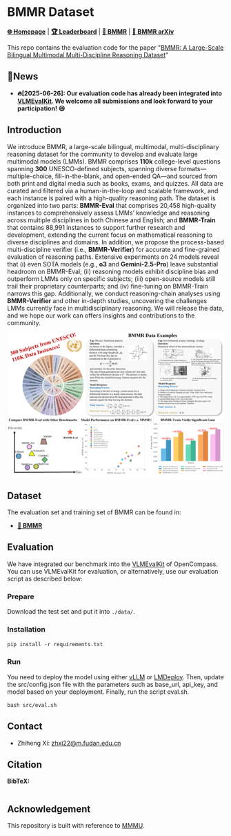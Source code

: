 # BMMR Dataset

[**🌐 Homepage**](https://bmmr.pages.dev/) | [**🏆 Leaderboard**](https://huggingface.co/spaces/guanyu615/BMMR_leaderboard) | [**🤗 BMMR**](https://huggingface.co/datasets/MMMU/MMMU/) | [**📖 BMMR arXiv**](https://arxiv.org/pdf/xxxxx.pdf) 

This repo contains the evaluation code for the paper "[BMMR: A Large-Scale Bilingual Multimodal Multi-Discipline Reasoning Dataset](https://arxiv.org/abs/xxxxx)"


## 🔔News

- **🔥[2025-06-26]: Our evaluation code has already been integrated into [VLMEvalKit](https://github.com/open-compass/VLMEvalKit). We welcome all submissions and look forward to your participation! 😆**

## Introduction

We introduce BMMR, a large-scale bilingual, multimodal, multi-disciplinary reasoning dataset for the community to develop and evaluate large multimodal models (LMMs). BMMR comprises **110k** college-level questions spanning **300** UNESCO-defined subjects, spanning diverse formats—multiple-choice, fill-in-the-blank, and open-ended QA—and sourced from both print and digital media such as books, exams, and quizzes. All data are curated and filtered via a human-in-the-loop and scalable framework, and each instance is paired with a high-quality reasoning path. The dataset is organized into two parts: **BMMR-Eval** that comprises 20,458 high-quality instances to comprehensively assess LMMs’ knowledge and reasoning across multiple disciplines in both Chinese and English; and **BMMR-Train** that contains 88,991 instances to support further research and development, extending the current focus on mathematical reasoning to diverse disciplines and domains. In addition, we propose the process-based multi-discipline verifier (i.e., **BMMR-Verifier**) for accurate and fine-grained evaluation of reasoning paths. 
Extensive experiments on $24$ models reveal that (i) even SOTA models (e.g., **o3** and **Gemini-2.5-Pro**) leave substantial headroom on BMMR-Eval; (ii) reasoning models exhibit discipline bias and outperform LMMs only on specific subjects; (iii) open-source models still trail their proprietary counterparts; and (iv) fine-tuning on BMMR-Train narrows this gap. Additionally, we conduct reasoning-chain analyses using **BMMR-Verifier** and other in-depth studies, uncovering the challenges LMMs currently face in multidisciplinary reasoning. We will release the data, and we hope our work can offers insights and contributions to the community.

![](images/overview_BMMR.png)

## Dataset

The evaluation set and training set of BMMR can be found in:

- [**🤗 BMMR**](https://huggingface.co/datasets/guanyu615/BMMR)

## Evaluation

We have integrated our benchmark into the [VLMEvalKit](https://github.com/open-compass/VLMEvalKit/tree/main) of OpenCompass. You can use VLMEvalKit for evaluation, or alternatively, use our evaluation script as described below:

### Prepare

Download the test set and put it into `./data/`.

### Installation

```
pip install -r requirements.txt
```

### Run

You need to deploy the model using either [vLLM](https://github.com/vllm-project/vllm) or [LMDeploy](https://github.com/InternLM/lmdeploy). Then, update the src/config.json file with the parameters such as base_url, api_key, and model based on your deployment. Finally, run the script eval.sh.

```
bash src/eval.sh
```




## Contact

- Zhiheng Xi: zhxi22@m.fudan.edu.cn

## Citation

**BibTeX:**

```

```

## Acknowledgement

This repository is built with reference to [MMMU](https://github.com/MMMU-Benchmark/MMMU/tree/main).